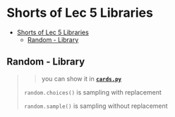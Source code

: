 # Shorts of Lec 5 Libraries

- [Shorts of Lec 5 Libraries](#shorts-of-lec-5-libraries)
  - [Random - Library](#random---library)

## Random - Library

>> you can show it in [**`cards.py`**](cards.py)
>
> `random.choices()`  is sampling with replacement
>
> `random.sample()`  is sampling without replacement
>
